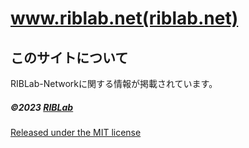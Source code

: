# www.riblab.net(riblab.net)

## このサイトについて

RIBLab-Networkに関する情報が掲載されています。

##### ©2023 [RIBLab](https://github.com/RIB-Lab)

[Released under the MIT license](https://github.com/RIB-Lab/RIBLab-docs/blob/main/LICENSE.md)
